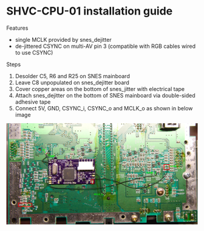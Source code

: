 SHVC-CPU-01 installation guide
==============

Features

* single MCLK provided by snes_dejitter
* de-jittered CSYNC on multi-AV pin 3 (compatible with RGB cables wired to use CSYNC)

Steps

1. Desolder C5, R6 and R25 on SNES mainboard
2. Leave C8 unpopulated on snes_dejitter board
3. Cover copper areas on the bottom of snes_jitter with electrical tape
4. Attach snes_dejitter on the bottom of SNES mainboard via double-sided adhesive tape
5. Connect 5V, GND, CSYNC_i, CSYNC_o and MCLK_o as shown in below image

![](inst.jpg)
